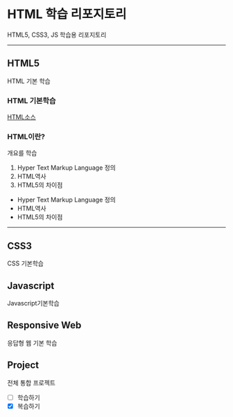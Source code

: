 # HTML 학습 리포지토리
HTML5, CSS3, JS 학습용 리포지토리

-------------------------------
## HTML5
HTML 기본 학습
### HTML 기본학습
[HTML소스](http://github.com/KimHatun/StudyHtml/tree/main/01_main)

### HTML이란?
개요를 학습
1. Hyper Text Markup Language 정의
2. HTML역사
3. HTML5의 차이점

- Hyper Text Markup Language 정의
- HTML역사
- HTML5의 차이점
-------------------------------
## CSS3
CSS 기본학습

## Javascript
Javascript기본학습

## Responsive Web
응답형 웹 기본 학습

## Project
전체 통합 프로젝트

- [ ] 학습하기
- [X] 복습하기
